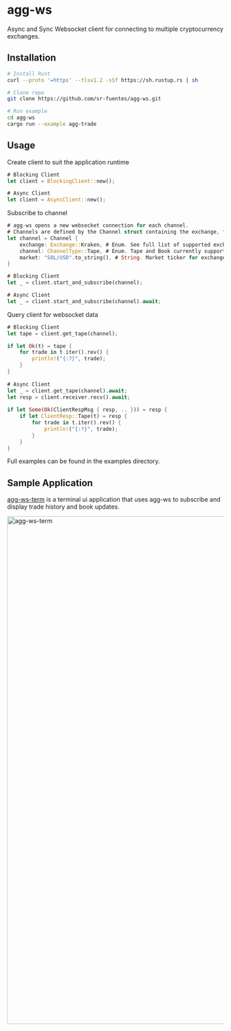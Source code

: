 # agg-ws
Async and Sync Websocket client for connecting to multiple cryptocurrency exchanges.

## Installation

```bash
# Install Rust
curl --proto '=https' --tlsv1.2 -sSf https://sh.rustup.rs | sh

# Clone repo
git clone https://github.com/sr-fuentes/agg-ws.git

# Run example
cd agg-ws
cargo run --example agg-trade
```

## Usage

Create client to suit the application runtime

```rust
# Blocking Client
let client = BlockingClient::new();

# Async Client
let client = AsyncClient::new();
```

Subscribe to channel

```rust
# agg-ws opens a new websocket connection for each channel. 
# Channels are defined by the Channel struct containing the exchange, feed and market.
let channel = Channel {
    exchange: Exchange::Kraken, # Enum. See full list of supported exchanges in client.rs
    channel: ChannelType::Tape, # Enum. Tape and Book currently supported
    market: "SOL/USD".to_string(), # String. Market ticker for exchange
}

# Blocking Client
let _ = client.start_and_subscribe(channel);

# Async Client
let _ = client.start_and_subscribe(channel).await;

```



Query client for websocket data

```rust
# Blocking Client
let tape = client.get_tape(channel);

if let Ok(t) = tape {
    for trade in t.iter().rev() {
        println!("{:?}", trade);
    }
}
    
# Async Client
let _ = client.get_tape(channel).await;
let resp = client.receiver.recv().await;
    
if let Some(Ok(ClientRespMsg { resp, .. })) = resp {
    if let ClientResp::Tape(t) = resp {
        for trade in t.iter().rev() {
            println!("{:?}", trade);
        }
    }
}    
```

Full examples can be found in the examples directory.

## Sample Application

[agg-ws-term](https://github.com/sr-fuentes/agg-ws-term) is a terminal ui application that uses agg-ws to subscribe and display trade history and book updates.

<img width="1182" alt="agg-ws-term" src="https://github.com/sr-fuentes/agg-ws/assets/29989568/c98f3b1c-5e24-4180-8eff-bc4a51695faf">


